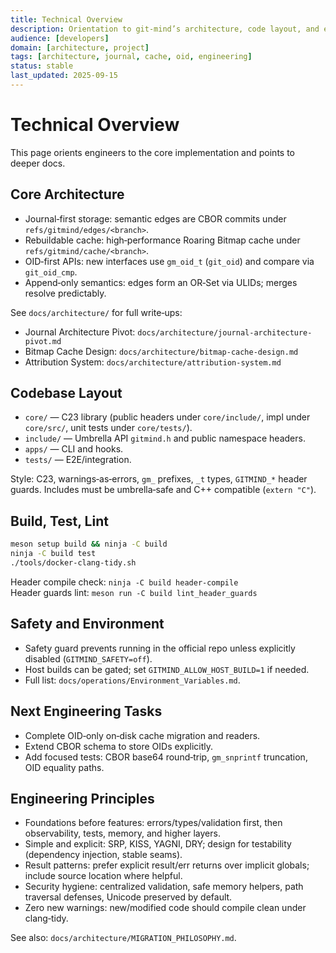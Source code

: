 ```yaml
---
title: Technical Overview
description: Orientation to git-mind’s architecture, code layout, and engineering practices.
audience: [developers]
domain: [architecture, project]
tags: [architecture, journal, cache, oid, engineering]
status: stable
last_updated: 2025-09-15
---
```


# Technical Overview

This page orients engineers to the core implementation and points to deeper docs.

## Core Architecture

- Journal‑first storage: semantic edges are CBOR commits under `refs/gitmind/edges/<branch>`.
- Rebuildable cache: high‑performance Roaring Bitmap cache under `refs/gitmind/cache/<branch>`.
- OID‑first APIs: new interfaces use `gm_oid_t` (`git_oid`) and compare via `git_oid_cmp`.
- Append‑only semantics: edges form an OR‑Set via ULIDs; merges resolve predictably.

See `docs/architecture/` for full write‑ups:

- Journal Architecture Pivot: `docs/architecture/journal-architecture-pivot.md`
- Bitmap Cache Design: `docs/architecture/bitmap-cache-design.md`
- Attribution System: `docs/architecture/attribution-system.md`

## Codebase Layout

- `core/` — C23 library (public headers under `core/include/`, impl under `core/src/`, unit tests under `core/tests/`).
- `include/` — Umbrella API `gitmind.h` and public namespace headers.
- `apps/` — CLI and hooks.
- `tests/` — E2E/integration.

Style: C23, warnings‑as‑errors, `gm_` prefixes, `_t` types, `GITMIND_*` header guards. Includes must be umbrella‑safe and C++ compatible (`extern "C"`).

## Build, Test, Lint

```bash
meson setup build && ninja -C build
ninja -C build test
./tools/docker-clang-tidy.sh
```

Header compile check: `ninja -C build header-compile`  
Header guards lint: `meson run -C build lint_header_guards`

## Safety and Environment

- Safety guard prevents running in the official repo unless explicitly disabled (`GITMIND_SAFETY=off`).
- Host builds can be gated; set `GITMIND_ALLOW_HOST_BUILD=1` if needed.
- Full list: `docs/operations/Environment_Variables.md`.

## Next Engineering Tasks

- Complete OID‑only on‑disk cache migration and readers.
- Extend CBOR schema to store OIDs explicitly.
- Add focused tests: CBOR base64 round‑trip, `gm_snprintf` truncation, OID equality paths.

## Engineering Principles

- Foundations before features: errors/types/validation first, then observability, tests, memory, and higher layers.
- Simple and explicit: SRP, KISS, YAGNI, DRY; design for testability (dependency injection, stable seams).
- Result patterns: prefer explicit result/err returns over implicit globals; include source location where helpful.
- Security hygiene: centralized validation, safe memory helpers, path traversal defenses, Unicode preserved by default.
- Zero new warnings: new/modified code should compile clean under clang‑tidy.

See also: `docs/architecture/MIGRATION_PHILOSOPHY.md`.
